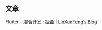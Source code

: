 

## 文章

Flutter - 混合开发 : [掘金](https://juejin.im/post/5f0ab36bf265da22b5447026) | [LinXunFeng‘s Blog](https://linxunfeng.top/2020/07/12/flutter/flutter%20-%20%E6%B7%B7%E5%90%88%E5%BC%80%E5%8F%91/)

